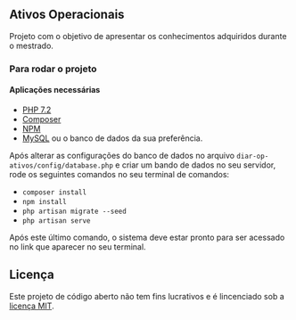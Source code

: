 ## Ativos Operacionais

Projeto com o objetivo de apresentar os conhecimentos adquiridos durante o mestrado.

### Para rodar o projeto

#### Aplicações necessárias

* [PHP 7.2](https://www.php.net/downloads.php)
* [Composer](https://getcomposer.org/)
* [NPM](https://nodejs.org/en/download/)
* [MySQL](https://dev.mysql.com/downloads/mysql/) ou o banco de dados da sua preferência.

Após alterar as configurações do banco de dados no arquivo `diar-op-ativos/config/database.php` e criar um bando de dados no seu servidor, rode os seguintes comandos no seu terminal de comandos:

* `composer install`
* `npm install`
* `php artisan migrate --seed`
* `php artisan serve`

Após este último comando, o sistema deve estar pronto para ser acessado no link que aparecer no seu terminal.

## Licença

Este projeto de código aberto não tem fins lucrativos e é lincenciado sob a [licença MIT](https://opensource.org/licenses/MIT).
